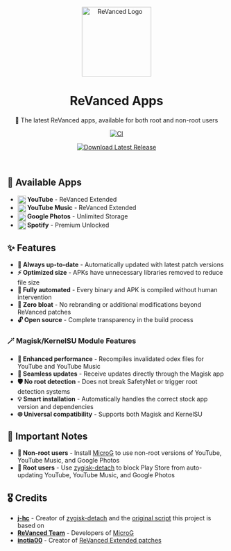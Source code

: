 <div align="center">

<br/>

<a href="https://github.com/avisek/revanced-apps">
  <img alt="ReVanced Logo" src="https://upload.wikimedia.org/wikipedia/commons/4/40/Revanced-logo-round.svg" width="160" />
</a>

# ReVanced Apps

🚀 The latest ReVanced apps, available for both root and non-root users

[![CI](https://github.com/avisek/revanced-apps/actions/workflows/ci.yml/badge.svg?event=schedule)](https://github.com/avisek/revanced-apps/actions/workflows/ci.yml)

[![Download Latest Release](https://img.shields.io/badge/📥%20Download%20Latest%20Release-blue?style=for-the-badge&labelColor=blue)](https://github.com/avisek/revanced-apps/releases)

<br/>

</div>

## 📱 Available Apps

- **<a href="https://github.com/avisek/revanced-apps/releases"><img src="https://upload.wikimedia.org/wikipedia/commons/0/09/YouTube_full-color_icon_(2017).svg" width="19" height="19" align="absmiddle"/></a> YouTube** - ReVanced Extended
- **<a href="https://github.com/avisek/revanced-apps/releases"><img src="https://upload.wikimedia.org/wikipedia/commons/6/6a/Youtube_Music_icon.svg" width="19" height="19" align="absmiddle"/></a> YouTube Music** - ReVanced Extended
- **<a href="https://github.com/avisek/revanced-apps/releases"><img src="https://upload.wikimedia.org/wikipedia/commons/1/12/Google_Photos_icon_(2020).svg" width="19" height="19" align="absmiddle"/></a> Google Photos** - Unlimited Storage
- **<a href="https://github.com/avisek/revanced-apps/releases"><img src="https://upload.wikimedia.org/wikipedia/commons/1/19/Spotify_logo_without_text.svg" width="19" height="19" align="absmiddle"/></a> Spotify** - Premium Unlocked

## ✨ Features

- **🔄 Always up-to-date** - Automatically updated with latest patch versions
- **⚡ Optimized size** - APKs have unnecessary libraries removed to reduce file size
- **🤖 Fully automated** - Every binary and APK is compiled without human intervention
- **🧹 Zero bloat** - No rebranding or additional modifications beyond ReVanced patches
- **🔓 Open source** - Complete transparency in the build process

### 🪄 Magisk/KernelSU Module Features

- **🚀 Enhanced performance** - Recompiles invalidated odex files for YouTube and YouTube Music
- **📲 Seamless updates** - Receive updates directly through the Magisk app
- **🛡️ No root detection** - Does not break SafetyNet or trigger root detection systems
- **💡 Smart installation** - Automatically handles the correct stock app version and dependencies
- **🌐 Universal compatibility** - Supports both Magisk and KernelSU

## 📌 Important Notes

- **📱 Non-root users** - Install [MicroG](https://github.com/ReVanced/GmsCore/releases) to use non-root versions of YouTube, YouTube Music, and Google Photos
- **🔐 Root users** - Use [zygisk-detach](https://github.com/j-hc/zygisk-detach) to block Play Store from auto-updating YouTube, YouTube Music, and Google Photos

## 🎖️ Credits

- **[j-hc](https://github.com/j-hc)** - Creator of [zygisk-detach](https://github.com/j-hc/zygisk-detach) and the [original script](https://github.com/j-hc/revanced-magisk-module) this project is based on
- **[ReVanced Team](https://github.com/revanced)** - Developers of [MicroG](https://github.com/ReVanced/GmsCore/releases)
- **[inotia00](https://github.com/inotia00)** - Creator of [ReVanced Extended patches](https://github.com/inotia00/revanced-patches)
